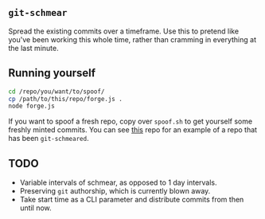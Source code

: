 ##  `git-schmear`

Spread the existing commits over a timeframe. Use this to pretend like you've
been working this whole time, rather than cramming in everything at the last
minute.

## Running yourself

```sh
cd /repo/you/want/to/spoof/
cp /path/to/this/repo/forge.js .
node forge.js
```

If you want to spoof a fresh repo, copy over `spoof.sh` to get yourself some
freshly minted commits. You can see [this](schmeared)
repo for an example of a repo that has been `git-schmeared`.

## TODO

- Variable intervals of schmear, as opposed to 1 day intervals.
- Preserving `git` authorship, which is currently blown away.
- Take start time as a CLI parameter and distribute commits from then until now.

[schmeared]: https://github.com/SivanMehta/git-schmeared
